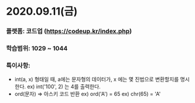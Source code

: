 # 2020.09.11(금)

### 플랫폼: 코드업 (https://codeup.kr/index.php)

### 학습범위: 1029 ~ 1044

### 특이사항:

- int(a, x) 형태일 때, a에는 문자형의 데이터가, x 에는 몇 진법으로 변환할지를 명시한다.
  ex) int('100', 2) 는 4를 출력한다.
- ord(문자) => 아스키 코드 반환
  ex) ord('A') = 65
  ex) chr(65) = 'A'
